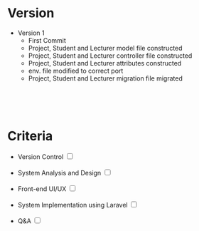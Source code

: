 
<h1>Version</h1>
<ul>
    <li>Version 1
    <ul>
        <li>First Commit</li>
        <li>Project, Student and Lecturer model file constructed</li>
        <li>Project, Student and Lecturer controller file constructed</li>
        <li>Project, Student and Lecturer attributes constructed</li>
        <li>env. file modified to correct port</li>
        <li>Project, Student and Lecturer migration file migrated</li>
    </ul>
    </li>
</ul>

<br><br><br>


<h1>Criteria</h1>
<ul>
  <li>
    <label>Version Control</label>
    <input type="checkbox"><br><br>
  </li>
  <li>
    <label>System Analysis and Design</label>
    <input type="checkbox"><br><br>
  </li>
  <li>
    <label>Front-end UI/UX</label>
    <input type="checkbox"><br><br>
  </li>
  <li>
    <label>System Implementation using Laravel</label>
    <input type="checkbox"><br><br>
  </li>
  <li>
    <label>Q&A</label>
    <input type="checkbox"><br><br>
  </li>
</ul>